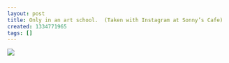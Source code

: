 ```yaml
---
layout: post
title: Only in an art school.  (Taken with Instagram at Sonny’s Cafe)
created: 1334771965
tags: []
---
```

![](http://25.media.tumblr.com/tumblr_m2osn1ibXK1rsr8w3o1_500.jpg)


